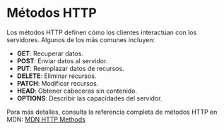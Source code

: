 
# Métodos HTTP

Los métodos HTTP definen cómo los clientes interactúan con los servidores. Algunos de los más comunes incluyen:

- **GET**: Recuperar datos.
- **POST**: Enviar datos al servidor.
- **PUT**: Reemplazar datos de recursos.
- **DELETE**: Eliminar recursos.
- **PATCH**: Modificar recursos.
- **HEAD**: Obtener cabeceras sin contenido.
- **OPTIONS**: Describir las capacidades del servidor.

Para más detalles, consulta la referencia completa de métodos HTTP en MDN: [MDN HTTP Methods](https://developer.mozilla.org/en-US/docs/Web/HTTP/Reference/Methods)
